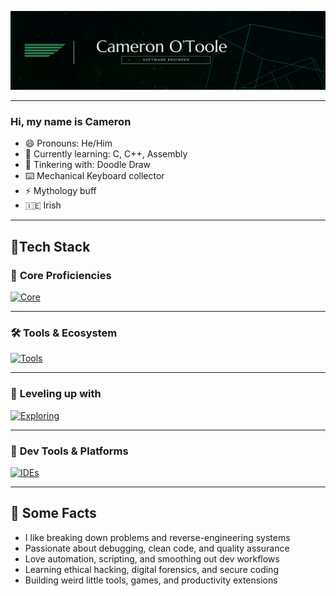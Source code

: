 ![banner](./CAMERON%20O'TOOLE%20v2.png)

---

### Hi, my name is Cameron

- 😄 Pronouns: He/Him  
- 🌱 Currently learning: C, C++, Assembly  
- 🔧 Tinkering with: Doodle Draw 
- ⌨️ Mechanical Keyboard collector  
- ⚡ Mythology buff  
- 🇮🇪 Irish

---

## 🚀Tech Stack

### 🧠 **Core Proficiencies**  
[![Core](https://skillicons.dev/icons?i=js,ts,py,react,flask,express,mongodb,mysql,postgres,c&perline=6)](https://skillicons.dev)

---

### 🛠️ **Tools & Ecosystem**   
[![Tools](https://skillicons.dev/icons?i=git,nodejs,npm,vite,vercel,tailwind,sqlite,html,css&perline=6)](https://skillicons.dev)

---

### 🧪 **Leveling up with**   
[![Exploring](https://skillicons.dev/icons?i=lua,neovim,blender,unity,unreal,docker,aws&perline=6)](https://skillicons.dev)

---

### 🧰 **Dev Tools & Platforms**  
[![IDEs](https://skillicons.dev/icons?i=vscode,postman,obsidian,notion,raspberrypi,gitlab,windows,linux,apple,md&perline=6)](https://skillicons.dev)

---

## 📌 Some Facts

- I like breaking down problems and reverse-engineering systems  
- Passionate about debugging, clean code, and quality assurance  
- Love automation, scripting, and smoothing out dev workflows  
- Learning ethical hacking, digital forensics, and secure coding  
- Building weird little tools, games, and productivity extensions 

